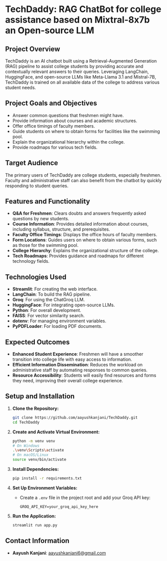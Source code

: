 
# TechDaddy: RAG ChatBot for college assistance based on Mixtral-8x7b an Open-source LLM

## Project Overview
TechDaddy is an AI chatbot built using a Retrieval-Augmented Generation (RAG) pipeline to assist college students by providing accurate and contextually relevant answers to their queries. Leveraging LangChain, HuggingFace, and open-source LLMs like Meta-Llama 3.1 and Mistral-7B, TechDaddy is trained on all available data of the college to address various student needs.

## Project Goals and Objectives
- Answer common questions that freshmen might have.
- Provide information about courses and academic structures.
- Offer office timings of faculty members.
- Guide students on where to obtain forms for facilities like the swimming pool.
- Explain the organizational hierarchy within the college.
- Provide roadmaps for various tech fields.

## Target Audience
The primary users of TechDaddy are college students, especially freshmen. Faculty and administrative staff can also benefit from the chatbot by quickly responding to student queries.

## Features and Functionality
- **Q&A for Freshmen**: Clears doubts and answers frequently asked questions by new students.
- **Course Information**: Provides detailed information about courses, including syllabus, structure, and prerequisites.
- **Faculty Office Timings**: Displays the office hours of faculty members.
- **Form Locations**: Guides users on where to obtain various forms, such as those for the swimming pool.
- **College Hierarchy**: Explains the organizational structure of the college.
- **Tech Roadmaps**: Provides guidance and roadmaps for different technology fields.

## Technologies Used
- **Streamlit**: For creating the web interface.
- **LangChain**: To build the RAG pipeline.
- **Groq**: For using the ChatGroq LLM.
- **HuggingFace**: For integrating open-source LLMs.
- **Python**: For overall development.
- **FAISS**: For vector similarity search.
- **dotenv**: For managing environment variables.
- **PyPDFLoader**: For loading PDF documents.

## Expected Outcomes
- **Enhanced Student Experience**: Freshmen will have a smoother transition into college life with easy access to information.
- **Efficient Information Dissemination**: Reduces the workload on administrative staff by automating responses to common queries.
- **Resource Accessibility**: Students will easily find resources and forms they need, improving their overall college experience.

## Setup and Installation
1. **Clone the Repository:**
    ```bash
    git clone https://github.com/aayushkanjani/TechDaddy.git
    cd TechDaddy
    ```

2. **Create and Activate Virtual Environment:**
    ```bash
    python -m venv venv
    # On Windows
    .\venv\Scripts\activate
    # On macOS/Linux
    source venv/bin/activate
    ```

3. **Install Dependencies:**
    ```bash
    pip install -r requirements.txt
    ```

4. **Set Up Environment Variables:**
   - Create a `.env` file in the project root and add your Groq API key:
     ```
     GROQ_API_KEY=your_groq_api_key_here
     ```

5. **Run the Application:**
    ```bash
    streamlit run app.py
    ```

## Contact Information
- **Aayush Kanjani**: aayushkanjani6@gmail.com
